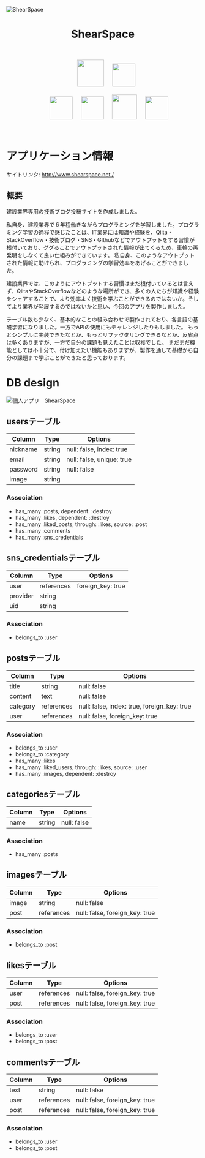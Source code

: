 ![ShearSpace](https://i.gyazo.com/f17c3b991854b0faf633f733ba9cdca9.png)


<h1 align="center">ShearSpace</h1>
<br>
<p align="center">
<a>　</a>
<img src="https://user-images.githubusercontent.com/39142850/71774533-1ddf1780-2fb4-11ea-8560-753bed352838.png" width="70px;" />
<a>　</a>
<img src="https://user-images.githubusercontent.com/39142850/71774548-731b2900-2fb4-11ea-99ba-565546c5acb4.png" height="60px;" /><br><br>
<a>　</a><a>　</a>
<a><img src="https://user-images.githubusercontent.com/39142850/71774618-b32edb80-2fb5-11ea-9050-d5929a49e9a5.png" height="60px;" />
<a>　</a>
<a><img src="https://user-images.githubusercontent.com/39142850/71774644-115bbe80-2fb6-11ea-822c-568eabde5228.png" height="60px" />
<a>　</a>
<img src="https://user-images.githubusercontent.com/39142850/71774768-d064a980-2fb7-11ea-88ad-4562c59470ae.png" height="65px;" />
<a>　</a>
<a><img src="https://user-images.githubusercontent.com/39142850/71774786-37825e00-2fb8-11ea-8b90-bd652a58f1ad.png" height="60px;" />
</p><br>

# アプリケーション情報
サイトリンク:
<a href="http://www.shearspace.net./" target="'_blank'">http://www.shearspace.net./</a>

## 概要
建設業界専用の技術ブログ投稿サイトを作成しました。

私自身、建設業界で６年程働きながらプログラミングを学習しました。プログラミング学習の過程で感じたことは、IT業界には知識や経験を、Qiita・StackOverflow・技術ブログ・SNS・GIthubなどでアウトプットをする習慣が根付いており、ググることでアウトプットされた情報が出てくるため、車輪の再発明をしなくて良い仕組みができています。
私自身、このようなアウトプットされた情報に助けられ、プログラミングの学習効率をあげることができました。

建設業界では、このようにアウトプットする習慣はまだ根付いているとは言えず、QiitaやStackOverflowなどのような場所ができ、多くの人たちが知識や経験をシェアすることで、より効率よく技術を学ぶことができるのではないか。そしてより業界が発展するのではないかと思い、今回のアプリを製作しました。

テーブル数も少なく、基本的なことの組み合わせで製作されており、各言語の基礎学習になりました。一方でAPIの使用にもチャレンジしたりもしました。
もっとシンプルに実装できたなとか、もっとリファクタリングできるなとか、反省点は多くありますが、一方で自分の課題も見えたことは収穫でした。
まだまだ機能としては不十分で、付け加えたい機能もありますが、製作を通して基礎から自分の課題まで学ぶことができたと思っております。

# DB design
![個人アプリ　ShearSpace](https://user-images.githubusercontent.com/57956439/78368926-5fa54b80-75ff-11ea-97eb-b9c42e72f776.png)

## usersテーブル
|Column|Type|Options|
|------|----|-------|
|nickname|string|null: false, index: true|
|email|string|null: false, unique: true|
|password|string|null: false|
|image|string||

### Association
  - has_many :posts, dependent: :destroy
  - has_many :likes, dependent: :destroy
  - has_many :liked_posts, through: :likes, source: :post
  - has_many :comments
  - has_many :sns_credentials
​
## sns_credentialsテーブル
|Column|Type|Options|
|------|----|-------|
|user|references|foreign_key: true|
|provider|string||
|uid|string||
### Association
- belongs_to :user
​
## postsテーブル
|Column|Type|Options|
|------|----|-------|
|title|string|null: false|
|content|text|null: false|
|category|references|null: false, index: true, foreign_key: true|
|user|references|null: false, foreign_key: true|
### Association
- belongs_to :user
- belongs_to  :category
- has_many :likes
- has_many :liked_users, through: :likes, source: :user
- has_many :images, dependent: :destroy

## categoriesテーブル
|Column|Type|Options|
|------|----|-------|
|name|string|null: false|
### Association
- has_many :posts
​
## imagesテーブル
|Column|Type|Options|
|------|----|-------|
|image|string|null: false|
|post|references|null: false, foreign_key: true|
### Association
- belongs_to :post

## likesテーブル
|Column|Type|Options|
|------|----|-------|
|user|references|null: false, foreign_key: true|
|post|references|null: false, foreign_key: true|
### Association
- belongs_to :user
- belongs_to :post

## commentsテーブル
|Column|Type|Options|
|------|----|-------|
|text|string|null: false|
|user|references|null: false, foreign_key: true|
|post|references|null: false, foreign_key: true|
### Association
- belongs_to :user
- belongs_to :post
​
